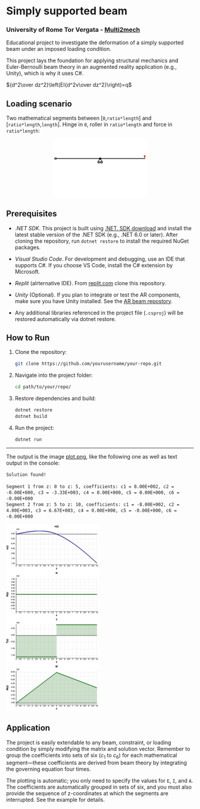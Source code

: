 # Simply supported beam

### University of Rome Tor Vergata - [Multi2mech](www.multi2mech.com)

Educational project to investigate the deformation of a simply supported beam under an imposed loading condition.

This project lays the foundation for applying structural mechanics and Euler-Bernoulli beam theory in an augmented reality application (e.g., Unity), which is why it uses C#.

$`{d^2\over dz^2}\left(EI{d^2v\over dz^2}\right)=q`$

## Loading scenario

Two mathematical segments between \[`0`,`ratio*length`\] and \[`ratio*length`,`length`\]. Hinge in `0`, roller in `ratio*length` and force in `ratio*length`:

<p align="center">
  <img src="https://github.com/multi2mech/simply-supported-beam-edu/blob/9b54f5899f587631d48e46bd03442c58cc8505df/extra/beam.gif" width="250px" height="auto" />
</p>

## Prerequisites
 
- *.NET SDK*. This project is built using [.NET. SDK download](https://dotnet.microsoft.com/en-us/download) and install the latest stable version of the .NET SDK (e.g., .NET 6.0 or later). After cloning the repository, run `dotnet restore` to install the required NuGet packages.

- *Visual Studio Code*. For development and debugging, use an IDE that supports C#. If you choose VS Code, install the C# extension by Microsoft. 

- *Replit* (alrternative IDE). From [replit.com](https://replit.com) clone this repository. 
	
- *Unity* (Optional). If you plan to integrate or test the AR components, make sure you have Unity installed. See the [AR beam repostory]().

- Any additional libraries referenced in the project file (`.csproj`) will be restored automatically via dotnet restore.

## How to Run

1. Clone the repository:
   ```bash
   git clone https://github.com/yourusername/your-repo.git
   ```

2. Navigate into the project folder:
    ```bash
    cd path/to/your/repo/
    ```

3. Restore dependencies and build:
    ```bash
    dotnet restore
    dotnet build
    ```

4. Run the project:
    ```bash    
    dotnet run
    ```
---

The output is the image [plot.png](https://github.com/multi2mech/simply-supported-beam-edu/blob/6bd93d1dc326fb14b590996f13b45fdf164d1615/plot.png), like the following one as well as text output in the console:

```text
Solution found!
 
Segment 1 from z: 0 to z: 5, coefficients: c1 = 8.00E+002, c2 = -0.00E+000, c3 = -3.33E+003, c4 = 0.00E+000, c5 = 0.00E+000, c6 = -0.00E+000
Segment 2 from z: 5 to z: 10, coefficients: c1 = -8.00E+002, c2 = 4.00E+003, c3 = 6.67E+003, c4 = 0.00E+000, c5 = -0.00E+000, c6 = -0.00E+000
```

<img src="https://github.com/multi2mech/simply-supported-beam-edu/blob/6bd93d1dc326fb14b590996f13b45fdf164d1615/plot.png" width="250px" height="auto" />


## Application

The project is easily extendable to any beam, constraint, or loading condition by simply modifying the matrix and solution vector. Remember to group the coefficients into sets of six ($`c_1`$ to $`c_6`$) for each mathematical segment—these coefficients are derived from beam theory by integrating the governing equation four times.

The plotting is automatic; you only need to specify the values for `E`, `I`, and `A`. The coefficients are automatically grouped in sets of six, and you must also provide the sequence of z-coordinates at which the segments are interrupted. See the example for details. 
